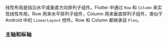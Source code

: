  线性布局是指沿水平或垂直方向排列子组件。Flutter 中通过 `Row` 和 `Column` 来实现线性布局，Row 用来水平排列子组件，Column 用来垂直排列子组件，类似于Android 中的 `LinearLayout` 控件。Row 和 Column 都继承自 `Flex`。

### 主轴和纵轴

